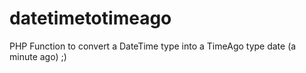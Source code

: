 datetimetotimeago
=================

PHP Function  to convert a DateTime type into a TimeAgo type date (a minute ago) ;)
